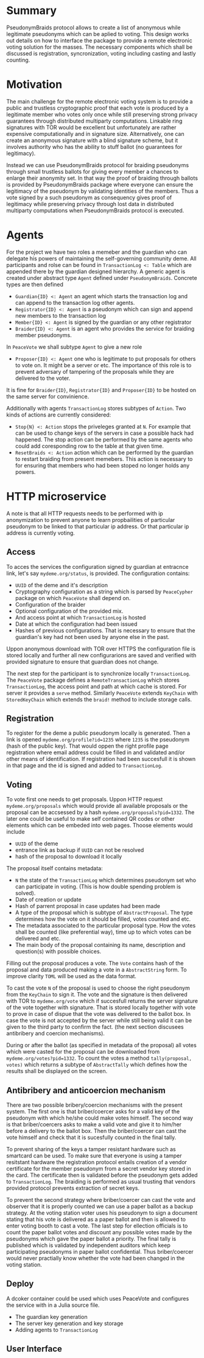 # Summary

PseudonymBraids protocol allows to create a list of anonymous while legitimate pseudonyms which can be aplied to voting. This design works out details on how to interface the package to provide a remote electronic voting solution for the masses. The necessary components which shall be discussed is registration, syncronization, voting including casting and lastly counting.

# Motivation

The main challenge for the remote electronic voting system is to provide a public and trustless cryptographic proof that each vote is produced by a legitimate member who votes only once while still preserving strong privacy guarantees through distributed multiparty computations. Linkable ring signatures with TOR would be excellent but unfortunately are rather expensive computationally and in signature size. Alternatively, one can create an anonymous signature with a blind signature scheme, but it involves authority who has the ability to stuff ballot (no guarantees for legitimacy).

Instead we can use PseudonymBraids protocol for braiding pseudonyms through small trustless ballots for giving every member a chances to enlarge their anonymity set. In that way the proof of braiding through ballots is provided by PseudonymBraids package where everyone can ensure the legitimacy of the pseudonym by validating identities of the members. Thus a vote signed by a such pseudonym as consequency gives proof of legitimacy while preserving privacy through lost data in distributed multiparty computations when PseudonymBraids protocol is executed.

# Agents

For the project we have two roles a memeber and the guardian who can delegate his powers of maintaining the self-governing community deme. All participants and rolse can be found in `TransactionLog <: Table` which are appended there by the guardian designed hierarchy. A generic agent is created under abstract type `Agent` defined under `PseudonymBraids`. Concrete types are then defined

- `Guardian{ID} <: Agent` an agent which starts the transaction log and can append to the transaction log other agents.
- `Registrator{ID} <: Agent` is a pseudonym which can sign and append new members to the transaction log
- `Member{ID} <: Agent` is signed by the guardian or any other registrator
- `Braider{ID} <: Agent` is an agent who provides the service for braiding member pseudonyms.

In `PeaceVote` we shall subtype `Agent` to give a new role

- `Proposer{ID} <: Agent` one who is legitimate to put proposals for others to vote on. It might be a server or etc. The importance of this role is to prevent adversary of tampering of the proposals while they are delivered to the voter. 

It is fine for `Braider{ID}`, `Registrator{ID}` and `Proposer{ID}` to be hosted on the same server for convinience.

Additionally with agents `TransactionLog` stores subtypes of `Action`. Two kinds of actions are currently considered:

- `Stop{N} <: Action` stops the priveleges granted at `N`. For example that can be used to change keys of the servers in case a possible hack had happened. The stop action can be performed by the same agents who could add coresponding row to the table at that given time. 
- `ResetBraids <: Action` action which can be performed by the guardian to restart braiding from present memebers. This action is necessary to for ensuring that members who had been stoped no longer holds any powers.

# HTTP microservice

A note is that all HTTP requests needs to be performed with ip anonymization to prevent anyone to learn propbailities of particular pseudonym to be linked to that particular ip address. Or that particular ip address is currently voting.

## Access

To acces the services the configuration signed by guardian at entracnce link, let's say `mydeme.org/status`, is provided. The configuration contains:

- `UUID` of the deme and it's description
- Cryptography configuration as a string which is parsed by `PeaceCypher` package on which `PeaceVote` shall depend on.
- Configuration of the braider 
- Optional configuration of the provided mix. 
- And access point at which `TransactionLog` is hosted
- Date at which the configuration had been issued
- Hashes of previous configurations. That is necessary to ensure that the guardian's key had not been used by anyone else in the past.

Uppon anonymous download with TOR over HTTPS the configuration file is stored locally and further all new configurarions are saved and verified with provided signature to ensure that guardian does not change.

The next step for the participant is to synchronize locally `TransactionLog`. The `PeaceVote` package defines a `RemoteTransactionLog` which stores `TransactionLog`, the access point and path at which cache is stored. For server it provides a `serve` method. Similarly `PeaceVote` extends `KeyChain` with `StoredKeyChain` which extends the `braid!` method to include storage calls.

## Registration

To register for the deme a public pseudonym locally is generated. Then a link is opened `mydeme.org/profile?id=1235` where `1235` is the pseudonym (hash of the public key). That would oppen the right profile page registration where email address could be filled in and validated and/or other means of identification. If registration had been succesfull it is shown in that page and the id is signed and added to `TransactionLog`.

## Voting

To vote first one needs to get proposals. Uppon HTTP request `mydeme.org/proposals` which would provide all available proposals or the proposal can be accsessed by a hash `mydeme.org/proposals?pid=1332`. The later one could be useful to make self contained QR codes or other elements which can be embeded into web pages. Thoose elements would include

- `UUID` of the deme
- entrance link as backup if `UUID` can not be resolved
- hash of the proposal to download it locally

The proposal itself contains metadata:

- `N` the state of the `TransactionLog` which determines pseudonym set who can participate in voting. (This is how double spending problem is solved).
- Date of creation or update
- Hash of parrent proposal in case updates had been made
- A type of the proposal which is subtype of `AbstractProposal`. The type determines how the vote on it should be filled, votes counted and etc.
- The metadata associated to the particular proposal type. How the votes shall be counted (like preferential way), time up to which votes can be delivered and etc.
- The main body of the proposal containing its name, description and question(s) with possible choices.

Filling out the proposal produces a vote. The `Vote` contains hash of the proposal and data produced making a vote in a `AbstractString` form. To improve clarity `TOML` will be used as the data format. 

To cast the vote `N` of the proposal is used to choose the right pseudonym from the `KeyChain` to sign it. The vote and the signature is then delivered with TOR to `mydeme.org/vote` which if succesfull returns the server signature of the vote together with signature. That is stored locally together with vote to prove in case of dispue that the vote was delivered to the ballot box. In case the vote is not accepted by the server while still being valid it can be given to the third party to confirm the fact. (the next section discusees antibribery and coercion mechanisms).

During or after the ballot (as specified in metadata of the proposal) all votes which were casted for the proposal can be downloaded from `mydeme.org/votes?pid=1332`. To count the votes a method `tally(proposal, votes)` which returns a subtype of `AbstractTally` which defines how the results shall be displayed on the screen. 

## Antibribery and anticoercion mechanism

There are two possible bribery/coercion mechanisms with the present system. The first one is that briber/coercer asks for a valid key of the pseudonym with which he/she could make votes himself. The second way is that briber/coercers asks to make a valid vote and give it to him/her before a delivery to the ballot box. Then the briber/coercer can cast the vote himself and check that it is sucesfully counted in the final tally.

To prevent sharing of the keys a tamper resistant hardware such as smartcard can be used. To make sure that everyone is using a tamper resitstant hardware the registration protocol entails creation of a vendor certificate for the member pseudonym from a secret vendor key stored in the card. The certificate then is validated before the pseudonym gets added to `TransactionLog`. The braiding is performed as usual trusting that vendors provided protocol prevents extraction of secret keys.

To prevent the second strategy where briber/coercer can cast the vote and observer that it is properly counted we can use a paper ballot as a backup strategy. At the voting station voter uses his pseudonym to sign a document stating that his vote is delivered as a paper ballot and then is allowed to enter voting booth to cast a vote. The last step for ellection officials is to count the paper ballot votes and discount any possible votes made by the pseudonyms which gave the paper ballot a priority. The final tally is published which is validated by independent auditors which keep participating pseudonyms in paper ballot confidential. Thus briber/coercer would never practially know whether the vote had been changed in the voting station.

## Deploy

A dcoker container could be used which uses PeaceVote and configures the service with in a Julia source file. 

- The guardian key generation
- The server key generation and key storage
- Adding agents to `TransactionLog`

## User Interface
